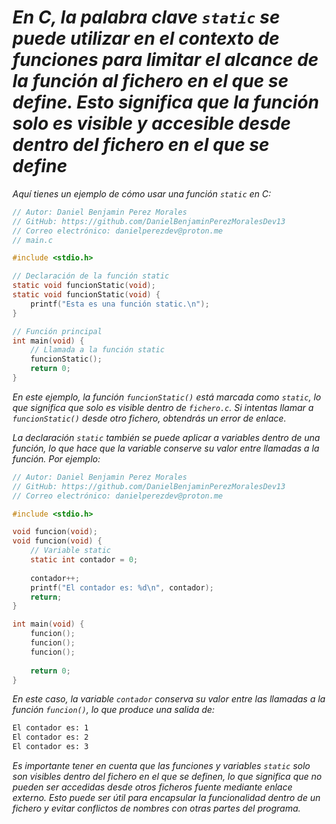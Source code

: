 <!-- Autor: Daniel Benjamin Perez Morales -->
<!-- GitHub: https://github.com/DanielBenjaminPerezMoralesDev13 -->
<!-- GitLab: https://gitlab.com/DanielBenjaminPerezMoralesDev13 -->
<!-- Correo electrónico: danielperezdev@proton.me -->
# ***En C, la palabra clave `static` se puede utilizar en el contexto de funciones para limitar el alcance de la función al fichero en el que se define. Esto significa que la función solo es visible y accesible desde dentro del fichero en el que se define***

*Aquí tienes un ejemplo de cómo usar una función `static` en C:*

```c
// Autor: Daniel Benjamin Perez Morales
// GitHub: https://github.com/DanielBenjaminPerezMoralesDev13
// Correo electrónico: danielperezdev@proton.me
// main.c

#include <stdio.h>

// Declaración de la función static
static void funcionStatic(void);
static void funcionStatic(void) {
    printf("Esta es una función static.\n");
}

// Función principal
int main(void) {
    // Llamada a la función static
    funcionStatic();
    return 0;
}
```

*En este ejemplo, la función `funcionStatic()` está marcada como `static`, lo que significa que solo es visible dentro de `fichero.c`. Si intentas llamar a `funcionStatic()` desde otro fichero, obtendrás un error de enlace.*

*La declaración `static` también se puede aplicar a variables dentro de una función, lo que hace que la variable conserve su valor entre llamadas a la función. Por ejemplo:*

```c
// Autor: Daniel Benjamin Perez Morales
// GitHub: https://github.com/DanielBenjaminPerezMoralesDev13
// Correo electrónico: danielperezdev@proton.me

#include <stdio.h>

void funcion(void);
void funcion(void) {
    // Variable static
    static int contador = 0;
    
    contador++;
    printf("El contador es: %d\n", contador);
    return;
}

int main(void) {
    funcion();
    funcion();
    funcion();
    
    return 0;
}
```

*En este caso, la variable `contador` conserva su valor entre las llamadas a la función `funcion()`, lo que produce una salida de:*

```txt
El contador es: 1
El contador es: 2
El contador es: 3
```

*Es importante tener en cuenta que las funciones y variables `static` solo son visibles dentro del fichero en el que se definen, lo que significa que no pueden ser accedidas desde otros ficheros fuente mediante enlace externo. Esto puede ser útil para encapsular la funcionalidad dentro de un fichero y evitar conflictos de nombres con otras partes del programa.*
